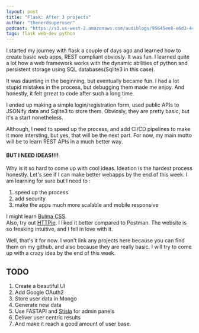 ```yaml
---
layout: post
title: "Flask: After 3 projects"
author: "thenerdsuperuser"
podcast: "https://s3.us-west-2.amazonaws.com/audiblogs/95645ee8-e6d3-44fd-acbe-bb852a301a52.mp3"
tags: flask web-dev python
---
```



I started my journey with flask a couple of days ago and learned how to create basic web apps, REST compliant obviosly. It was fun. I learned quite a lot how a web framework works with the dynamic abilities of python and persistent storage using SQL databases(Sqlite3 in this case).

It was daunting in the beginning, but eventually became fun. I had a lot stupid mistakes in the process, but debugging them made me enjoy. And honestly, it felt grreat to code after such a long time. 

I ended up making a simple login/registration form, used public APIs to JSONify data and Sqlite3 to store them. Obviosly, they are pretty basic, but it's a start nonetheless.

Although, I need to speed up the process, and add CI/CD pipelines to make it more intersting, but yes, that will be the next part. For now, my main motto will be to learn REST APIs in a much better way. 


#### BUT I NEED IDEAS!!!!


Why is it so hard to come up with cool ideas. Ideation is the hardest process honestly. Let's see if I can make better webapps by the end of this week. I am learning for sure but I need to :
1. speed up the process   
2. add security   
3. make the apps much more scalable and mobile responsive


I might learn [Bulma CSS](https://bulma.io/).   
Also, try out [HTTPie](https://httpie.io/). I liked it better compared to Postman. The website is so freaking intuitive, and I fell in love with it.

Well, that's it for now. I won't link any projects here because you can find them on my github. and also because they are really basic. I will try to come up with a crazy idea by the end of this week.


## TODO 

1. Create a beautiful UI   
2. Add Google OAuth2   
3. Store user data in Mongo   
4. Generate new data   
5. Use FASTAPI and [Stisla](https://github.com/stisla/stisla) for admin panels   
6. Deliver user centric results   
7. And make it reach a good amount of user base.   
